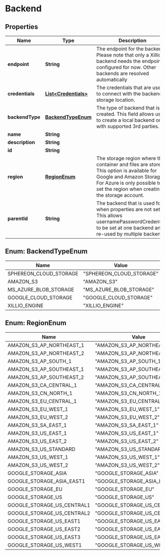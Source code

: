 
# Backend

## Properties
Name | Type | Description | Notes
------------ | ------------- | ------------- | -------------
**endpoint** | **String** | The endpoint for the backend. Please note that only a Xillio backend needs the endpoint configured for now. Other backends are resolved automatically |  [optional]
**credentials** | [**List&lt;Credentials&gt;**](Credentials.md) | The credentials that are used to connect with the backend storage location. |  [optional]
**backendType** | [**BackendTypeEnum**](#BackendTypeEnum) | The type of backend that is created. This field allows users to create a local backend or with supported 3rd parties. | 
**name** | **String** |  | 
**description** | **String** |  |  [optional]
**id** | **String** |  |  [optional]
**region** | [**RegionEnum**](#RegionEnum) | The storage region where the container and files are stored. This option is available for Google and Amazon Storage. For Azure is only possible to set the region when creating the storage account. |  [optional]
**parentId** | **String** | The backend that is used for when properties are not set. This allows usernamePasswordCredentials to be set at one backend and re-used by multiple backends. |  [optional]


<a name="BackendTypeEnum"></a>
## Enum: BackendTypeEnum
Name | Value
---- | -----
SPHEREON_CLOUD_STORAGE | &quot;SPHEREON_CLOUD_STORAGE&quot;
AMAZON_S3 | &quot;AMAZON_S3&quot;
MS_AZURE_BLOB_STORAGE | &quot;MS_AZURE_BLOB_STORAGE&quot;
GOOGLE_CLOUD_STORAGE | &quot;GOOGLE_CLOUD_STORAGE&quot;
XILLIO_ENGINE | &quot;XILLIO_ENGINE&quot;


<a name="RegionEnum"></a>
## Enum: RegionEnum
Name | Value
---- | -----
AMAZON_S3_AP_NORTHEAST_1 | &quot;AMAZON_S3_AP_NORTHEAST_1&quot;
AMAZON_S3_AP_NORTHEAST_2 | &quot;AMAZON_S3_AP_NORTHEAST_2&quot;
AMAZON_S3_AP_SOUTH_1 | &quot;AMAZON_S3_AP_SOUTH_1&quot;
AMAZON_S3_AP_SOUTHEAST_1 | &quot;AMAZON_S3_AP_SOUTHEAST_1&quot;
AMAZON_S3_AP_SOUTHEAST_2 | &quot;AMAZON_S3_AP_SOUTHEAST_2&quot;
AMAZON_S3_CA_CENTRAL_1 | &quot;AMAZON_S3_CA_CENTRAL_1&quot;
AMAZON_S3_CN_NORTH_1 | &quot;AMAZON_S3_CN_NORTH_1&quot;
AMAZON_S3_EU_CENTRAL_1 | &quot;AMAZON_S3_EU_CENTRAL_1&quot;
AMAZON_S3_EU_WEST_1 | &quot;AMAZON_S3_EU_WEST_1&quot;
AMAZON_S3_EU_WEST_2 | &quot;AMAZON_S3_EU_WEST_2&quot;
AMAZON_S3_SA_EAST_1 | &quot;AMAZON_S3_SA_EAST_1&quot;
AMAZON_S3_US_EAST_1 | &quot;AMAZON_S3_US_EAST_1&quot;
AMAZON_S3_US_EAST_2 | &quot;AMAZON_S3_US_EAST_2&quot;
AMAZON_S3_US_STANDARD | &quot;AMAZON_S3_US_STANDARD&quot;
AMAZON_S3_US_WEST_1 | &quot;AMAZON_S3_US_WEST_1&quot;
AMAZON_S3_US_WEST_2 | &quot;AMAZON_S3_US_WEST_2&quot;
GOOGLE_STORAGE_ASIA | &quot;GOOGLE_STORAGE_ASIA&quot;
GOOGLE_STORAGE_ASIA_EAST1 | &quot;GOOGLE_STORAGE_ASIA_EAST1&quot;
GOOGLE_STORAGE_EU | &quot;GOOGLE_STORAGE_EU&quot;
GOOGLE_STORAGE_US | &quot;GOOGLE_STORAGE_US&quot;
GOOGLE_STORAGE_US_CENTRAL1 | &quot;GOOGLE_STORAGE_US_CENTRAL1&quot;
GOOGLE_STORAGE_US_CENTRAL2 | &quot;GOOGLE_STORAGE_US_CENTRAL2&quot;
GOOGLE_STORAGE_US_EAST1 | &quot;GOOGLE_STORAGE_US_EAST1&quot;
GOOGLE_STORAGE_US_EAST2 | &quot;GOOGLE_STORAGE_US_EAST2&quot;
GOOGLE_STORAGE_US_EAST3 | &quot;GOOGLE_STORAGE_US_EAST3&quot;
GOOGLE_STORAGE_US_WEST1 | &quot;GOOGLE_STORAGE_US_WEST1&quot;



